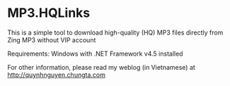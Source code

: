 # MP3.HQLinks
This is a simple tool to download high-quality (HQ) MP3 files directly from Zing MP3 without VIP account

Requirements: Windows with .NET Framework v4.5 installed

For other information, please read my weblog (in Vietnamese) at http://quynhnguyen.chungta.com
